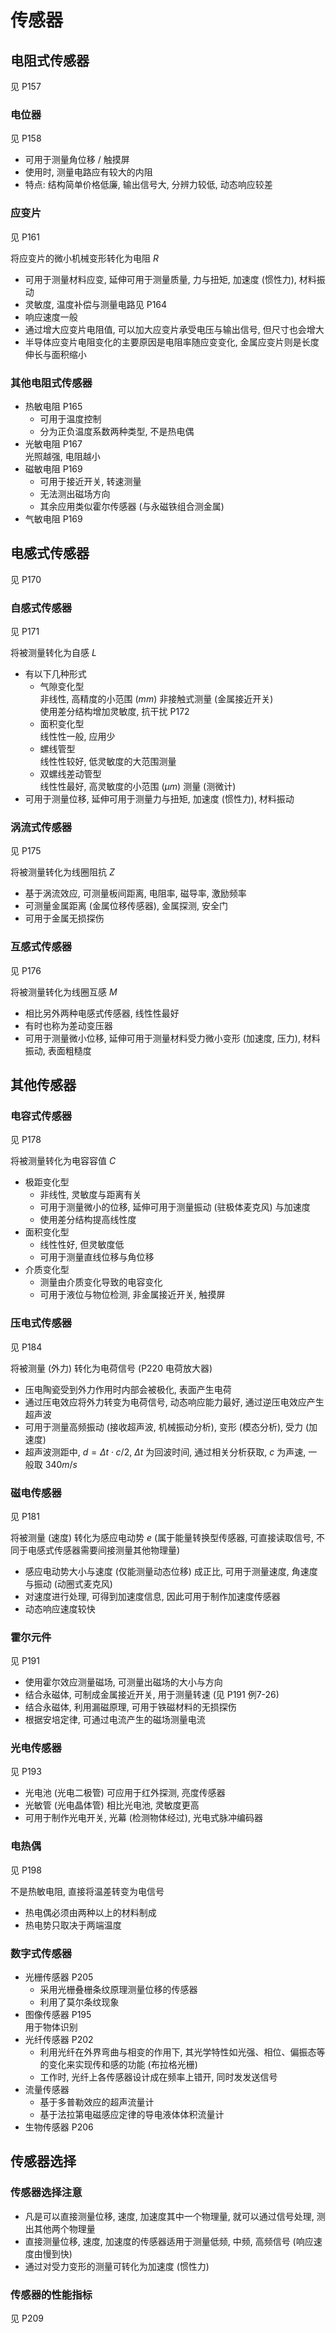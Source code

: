 # 传感器
## 电阻式传感器
见 P157

### 电位器   
见 P158

* 可用于测量角位移 / 触摸屏
* 使用时, 测量电路应有较大的内阻
* 特点: 结构简单价格低廉, 输出信号大, 分辨力较低, 动态响应较差
### 应变片
见 P161

将应变片的微小机械变形转化为电阻 $R$

* 可用于测量材料应变, 延伸可用于测量质量, 力与扭矩, 加速度 (惯性力), 材料振动  
* 灵敏度, 温度补偿与测量电路见 P164
* 响应速度一般
* 通过增大应变片电阻值, 可以加大应变片承受电压与输出信号, 但尺寸也会增大
* 半导体应变片电阻变化的主要原因是电阻率随应变变化, 金属应变片则是长度伸长与面积缩小

### 其他电阻式传感器
* 热敏电阻 P165  
    * 可用于温度控制
    * 分为正负温度系数两种类型, 不是热电偶
* 光敏电阻 P167  
光照越强, 电阻越小
* 磁敏电阻 P169  
    * 可用于接近开关, 转速测量
    * 无法测出磁场方向
    * 其余应用类似霍尔传感器 (与永磁铁组合测金属)
* 气敏电阻 P169  

## 电感式传感器
见 P170

### 自感式传感器
见 P171

将被测量转化为自感 $L$

* 有以下几种形式
    * 气隙变化型  
    非线性, 高精度的小范围 ($mm$) 非接触式测量 (金属接近开关)  
    使用差分结构增加灵敏度, 抗干扰 P172
    * 面积变化型  
    线性性一般, 应用少
    * 螺线管型  
    线性性较好, 低灵敏度的大范围测量
    * 双螺线差动管型  
    线性性最好, 高灵敏度的小范围 ($\mu m$) 测量 (测微计)
* 可用于测量位移, 延伸可用于测量力与扭矩, 加速度 (惯性力), 材料振动  

### 涡流式传感器
见 P175

将被测量转化为线圈阻抗 $Z$

* 基于涡流效应, 可测量板间距离, 电阻率, 磁导率, 激励频率
* 可测量金属距离 (金属位移传感器), 金属探测, 安全门
* 可用于金属无损探伤

### 互感式传感器
见 P176

将被测量转化为线圈互感 $M$

* 相比另外两种电感式传感器, 线性性最好
* 有时也称为差动变压器
* 可用于测量微小位移, 延伸可用于测量材料受力微小变形 (加速度, 压力), 材料振动, 表面粗糙度  

## 其他传感器

### 电容式传感器
见 P178

将被测量转化为电容容值 $C$

* 极距变化型  
    * 非线性, 灵敏度与距离有关
    * 可用于测量微小的位移, 延伸可用于测量振动 (驻极体麦克风) 与加速度
    * 使用差分结构提高线性度
* 面积变化型
    * 线性性好, 但灵敏度低
    * 可用于测量直线位移与角位移
* 介质变化型
    * 测量由介质变化导致的电容变化
    * 可用于液位与物位检测, 非金属接近开关, 触摸屏

### 压电式传感器
见 P184

将被测量 (外力) 转化为电荷信号 (P220 电荷放大器)

* 压电陶瓷受到外力作用时内部会被极化, 表面产生电荷
* 通过压电效应将外力转变为电荷信号, 动态响应能力最好, 通过逆压电效应产生超声波
* 可用于测量高频振动 (接收超声波, 机械振动分析), 变形 (模态分析), 受力 (加速度)
* 超声波测距中, $d=\Delta t\cdot c/2$, $\Delta t$ 为回波时间, 通过相关分析获取, $c$ 为声速, 一般取 $340m/s$

### 磁电传感器
见 P181

将被测量 (速度) 转化为感应电动势 $e$ (属于能量转换型传感器, 可直接读取信号, 不同于电感式传感器需要间接测量其他物理量)

* 感应电动势大小与速度 (仅能测量动态位移) 成正比, 可用于测量速度, 角速度与振动 (动圈式麦克风)
* 对速度进行处理, 可得到加速度信息, 因此可用于制作加速度传感器
* 动态响应速度较快

### 霍尔元件
见 P191

* 使用霍尔效应测量磁场, 可测量出磁场的大小与方向
* 结合永磁体, 可制成金属接近开关, 用于测量转速 (见 P191 例7-26)
* 结合永磁体, 利用漏磁原理, 可用于铁磁材料的无损探伤
* 根据安培定律, 可通过电流产生的磁场测量电流

### 光电传感器
见 P193

* 光电池 (光电二极管) 可应用于红外探测, 亮度传感器
* 光敏管 (光电晶体管) 相比光电池, 灵敏度更高
* 可用于制作光电开关, 光幕 (检测物体经过), 光电式脉冲编码器

### 电热偶
见 P198

不是热敏电阻, 直接将温差转变为电信号

* 热电偶必须由两种以上的材料制成
* 热电势只取决于两端温度

### 数字式传感器

* 光栅传感器 P205  
    * 采用光栅叠栅条纹原理测量位移的传感器
    * 利用了莫尔条纹现象
* 图像传感器 P195  
用于物体识别
* 光纤传感器 P202  
    * 利用光纤在外界弯曲与相变的作用下, 其光学特性如光强、相位、偏振态等的变化来实现传和感的功能 (布拉格光栅)
    * 工作时, 光纤上各传感器设计成在频率上错开, 同时发发送信号
* 流量传感器
    * 基于多普勒效应的超声流量计
    * 基于法拉第电磁感应定律的导电液体体积流量计
* 生物传感器 P206

## 传感器选择

### 传感器选择注意
* 凡是可以直接测量位移, 速度, 加速度其中一个物理量, 就可以通过信号处理, 测出其他两个物理量
* 直接测量位移, 速度, 加速度的传感器适用于测量低频, 中频, 高频信号 (响应速度由慢到快)
* 通过对受力变形的测量可转化为加速度 (惯性力)

### 传感器的性能指标
见 P209
